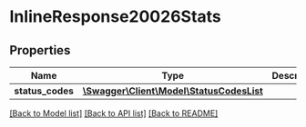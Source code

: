 # InlineResponse20026Stats

## Properties
Name | Type | Description | Notes
------------ | ------------- | ------------- | -------------
**status_codes** | [**\Swagger\Client\Model\StatusCodesList**](StatusCodesList.md) |  | [optional] 

[[Back to Model list]](../README.md#documentation-for-models) [[Back to API list]](../README.md#documentation-for-api-endpoints) [[Back to README]](../README.md)

